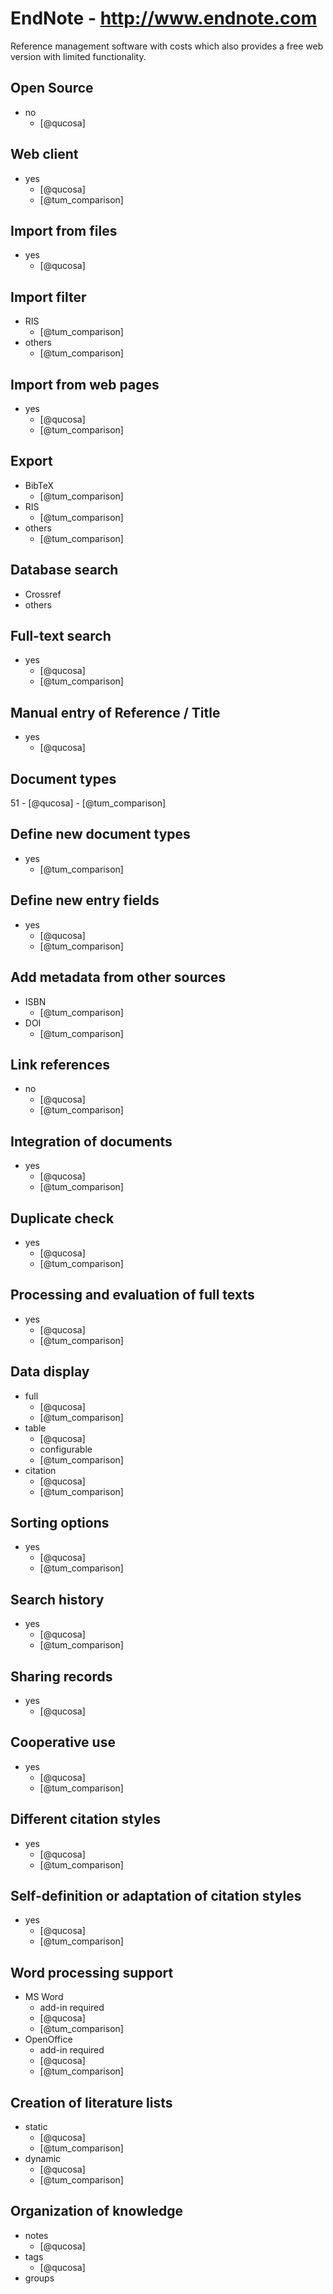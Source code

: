 # EndNote - http://www.endnote.com
Reference management software with costs which also provides a free web version with limited functionality.

## Open Source
- no
    - [@qucosa]

## Web client
- yes
    - [@qucosa]
    - [@tum_comparison]

## Import from files
- yes
    - [@qucosa]

## Import filter
- RIS
    - [@tum_comparison]
- others
    - [@tum_comparison]

## Import from web pages
- yes
    - [@qucosa]
    - [@tum_comparison]

## Export
- BibTeX
    - [@tum_comparison]
- RIS
    - [@tum_comparison]
- others
    - [@tum_comparison]

## Database search
- Crossref
- others

## Full-text search
- yes
    - [@qucosa]
    - [@tum_comparison]

## Manual entry of Reference / Title
- yes
    - [@qucosa]

## Document types
51
    - [@qucosa]
    - [@tum_comparison]

## Define new document types
- yes
    - [@tum_comparison]

## Define new entry fields
- yes
    - [@qucosa]
    - [@tum_comparison]

## Add metadata from other sources
- ISBN
    - [@tum_comparison]
- DOI
    - [@tum_comparison]

## Link references
- no
    - [@qucosa]
    - [@tum_comparison]

## Integration of documents
- yes
    - [@qucosa]
    - [@tum_comparison]

## Duplicate check
- yes
    - [@qucosa]
    - [@tum_comparison]

## Processing and evaluation of full texts
- yes
    - [@qucosa]
    - [@tum_comparison]

## Data display
- full
    - [@qucosa]
    - [@tum_comparison]
- table
    - [@qucosa]
    - configurable
    - [@tum_comparison]
- citation
    - [@qucosa]
    - [@tum_comparison]

## Sorting options
- yes
    - [@qucosa]
    - [@tum_comparison]

## Search history
- yes
    - [@qucosa]
    - [@tum_comparison]

## Sharing records
- yes
    - [@qucosa]

## Cooperative use
- yes
    - [@qucosa]
    - [@tum_comparison]

## Different citation styles
- yes
    - [@qucosa]
    - [@tum_comparison]

## Self-definition or adaptation of citation styles
- yes
    - [@qucosa]
    - [@tum_comparison]

## Word processing support
- MS Word
    - add-in required
    - [@qucosa]
    - [@tum_comparison]
- OpenOffice
    - add-in required
    - [@qucosa]
    - [@tum_comparison]

## Creation of literature lists
- static
    - [@qucosa]
    - [@tum_comparison]
- dynamic
    - [@qucosa]
    - [@tum_comparison]

## Organization of knowledge
- notes
    - [@qucosa]
- tags
    - [@qucosa]
- groups

